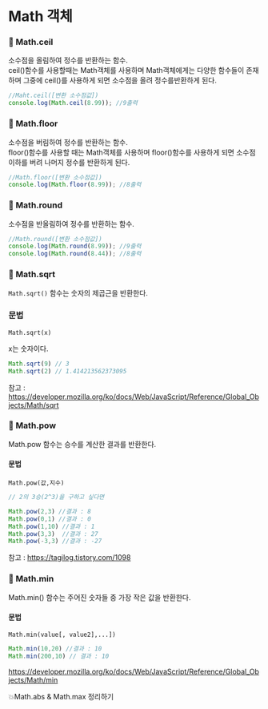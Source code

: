 # Math 객체

### 📌 Math.ceil

소수점을 올림하여 정수를 반환하는 함수.<br />
ceil()함수를 사용할때는 Math객체를 사용하며 Math객체에게는 다양한 함수들이 존재하며 그중에 ceil()를 사용하게 되면 소수점을 올려 정수를반환하게 된다.

```js
//Maht.ceil([변환 소수점값])
console.log(Math.ceil(8.99)); //9출력
```

### 📌 Math.floor

소수점을 버림하여 정수를 반환하는 함수.<br />
floor()함수를 사용할 때는 Math객체를 사용하며 floor()함수를 사용하게 되면 소수점 이하를 버려 나머지 정수를 반환하게 된다.

```js
//Math.floor([변환 소수점값])
console.log(Math.floor(8.99)); //8출력
```

### 📌 Math.round

소수점을 반올림하여 정수를 반환하는 함수.<br />

```js
//Math.round([변환 소수점값])
console.log(Math.round(8.99)); //9출력
console.log(Math.round(8.44)); //8출력
```

### 📌 Math.sqrt
`Math.sqrt()` 함수는 숫자의 제곱근을 반환한다.

### 문법
```
Math.sqrt(x)
```
x는 숫자이다.

```js
Math.sqrt(9) // 3
Math.sqrt(2) // 1.414213562373095
```

참고 : https://developer.mozilla.org/ko/docs/Web/JavaScript/Reference/Global_Objects/Math/sqrt

### 📌 Math.pow
Math.pow 함수는 승수를 계산한 결과를 반환한다.

#### 문법
```
Math.pow(값,지수)
```

```js
// 2의 3승(2^3)을 구하고 싶다면

Math.pow(2,3) //결과 : 8
Math.pow(0,1) //결과 : 0
Math.pow(1,10) //결과 : 1
Math.pow(3,3)  //결과 : 27
Math.pow(-3,3) //결과 : -27
```
참고 : https://tagilog.tistory.com/1098

### 📌 Math.min
Math.min() 함수는 주어진 숫자들 중 가장 작은 값을 반환한다.

#### 문법
```
Math.min(value[, value2],...])
```

```js
Math.min(10,20) //결과 : 10
Math.min(200,10) // 결과 : 10
```
https://developer.mozilla.org/ko/docs/Web/JavaScript/Reference/Global_Objects/Math/min

💥Math.abs & Math.max 정리하기
